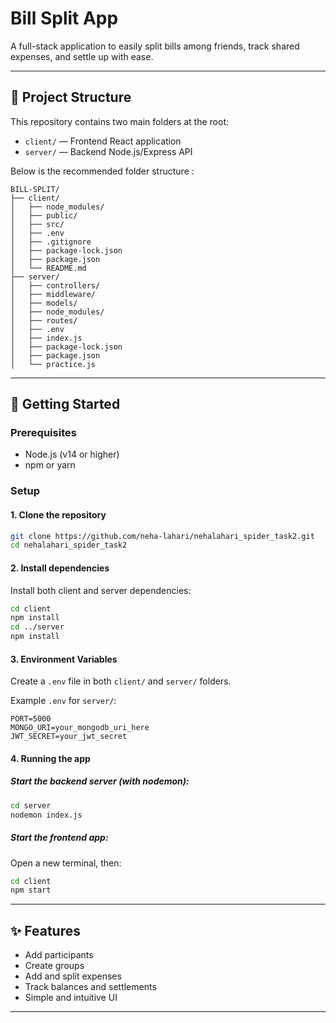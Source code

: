 # Bill Split App

A full-stack application to easily split bills among friends, track shared expenses, and settle up with ease.

---

## 📁 Project Structure

This repository contains two main folders at the root:

- `client/` — Frontend React application
- `server/` — Backend Node.js/Express API

Below is the recommended folder structure :

```
BILL-SPLIT/
├── client/
│   ├── node_modules/
│   ├── public/
│   ├── src/
│   ├── .env
│   ├── .gitignore
│   ├── package-lock.json
│   ├── package.json
│   └── README.md
├── server/
│   ├── controllers/
│   ├── middleware/
│   ├── models/
│   ├── node_modules/
│   ├── routes/
│   ├── .env
│   ├── index.js
│   ├── package-lock.json
│   ├── package.json
│   └── practice.js
```

---

## 🚀 Getting Started

### Prerequisites

- Node.js (v14 or higher)
- npm or yarn

### Setup

#### 1. Clone the repository

```bash
git clone https://github.com/neha-lahari/nehalahari_spider_task2.git
cd nehalahari_spider_task2
```

#### 2. Install dependencies

Install both client and server dependencies:

```bash
cd client
npm install
cd ../server
npm install
```

#### 3. Environment Variables

Create a `.env` file in both `client/` and `server/` folders.

Example `.env` for `server/`:
```
PORT=5000
MONGO_URI=your_mongodb_uri_here
JWT_SECRET=your_jwt_secret
```

#### 4. Running the app

##### Start the backend server (with nodemon):

```bash
cd server
nodemon index.js
```

##### Start the frontend app:

Open a new terminal, then:

```bash
cd client
npm start
```

---

## ✨ Features

- Add participants
- Create groups
- Add and split expenses
- Track balances and settlements
- Simple and intuitive UI

---
